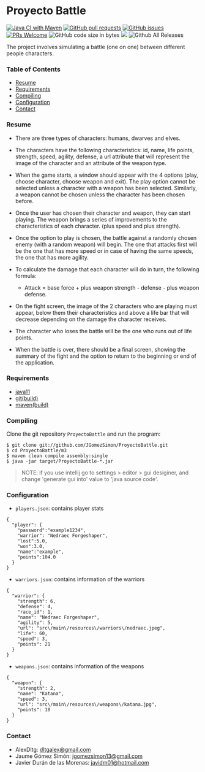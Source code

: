 # Proyecto Battle

[![Java CI with Maven](https://github.com/JGomezSimon/ProyectoBattle/actions/workflows/maven.yml/badge.svg)](https://github.com/JGomezSimon/ProyectoBattle/actions/workflows/maven.yml) [![GitHub pull requests](https://img.shields.io/github/issues-pr/JGomezSimon/ProyectoBattle.svg)](https://github.com/JGomezSimon/ProyectoBattle/pulls) [![GitHub issues](https://img.shields.io/github/issues-raw/JGomezSimon/ProyectoBattle.svg)](https://github.com/JGomezSimon/ProyectoBattle/issues) [![PRs Welcome](https://img.shields.io/github/license/JGomezSimon/ProyectoBattle.svg)](http://makeapullrequest.com) ![GitHub code size in bytes](https://img.shields.io/github/languages/code-size/JGomezSimon/ProyectoBattle.svg) ![](https://img.shields.io/github/release/JGomezSimon/ProyectoBattle.svg?style=flat) ![Github All Releases](https://img.shields.io/github/downloads/JGomezSimon/ProyectoBattle/total.svg)


The project involves simulating a battle (one on one) between different people
characters.

### Table of Contents

- [Resume](#resume)
- [Requirements](#requirements)
- [Compiling](#compiling)
- [Configuration](#configuration)
- [Contact](#contact)

### Resume
- There are three types of characters: humans, dwarves and elves.

- The characters have the following characteristics: id, name, life points, strength, speed, agility, defense, a url attribute that will represent the image of the character and an attribute of the weapon type.

- When the game starts, a window should appear with the 4 options (play, choose character, choose weapon and exit). The play option cannot be selected unless a character with a weapon has been selected. Similarly, a weapon cannot be chosen unless the character has been chosen before.

- Once the user has chosen their character and weapon, they can start playing. The weapon brings a series of improvements to the characteristics of each character. (plus speed and plus strength).

- Once the option to play is chosen, the battle against a randomly chosen enemy (with a random weapon) will begin. The one that attacks first will be the one that has more speed or in case of having the same speeds, the one that has more agility.

- To calculate the damage that each character will do in turn, the
following formula:
  * Attack = base force + plus weapon strength - defense - plus weapon defense.

- On the fight screen, the image of the 2 characters who are playing must appear, below them their characteristics and above a life bar that will decrease depending on the damage the character receives.

- The character who loses the battle will be the one who runs out of life points.

- When the battle is over, there should be a final screen, showing the summary of the fight and the option to return to the beginning or end of the application.


### Requirements
- [java11](https://openjdk.java.net/)
- [git(build)](https://git-scm.com/downloads)
- [maven(build)](https://maven.apache.org/)

### Compiling

Clone the git repository `ProyectoBattle` and run the program:

```
$ git clone git://github.com/JGomezSimon/ProyectoBattle.git
$ cd ProyectoBattle/m3
$ maven clean compile assembly:single
$ java -jar target/ProyectoBattle-*.jar
```

> NOTE: if you use intellij go to settings > editor > gui desiginer, and change 'generate gui into' value to 'java source code'.

### Configuration

- `players.json`:  contains player stats

```
{
  "player": {
    "password":"example1234",
    "warrior": "Nedraec Forgeshaper",
    "lost":5.0,
    "won":3.0,
    "name":"example",
    "points":104.0
  }
}
```

- `warriors.json`: contains information of the warriors

```
{
  "warrior": {
    "strength": 6,
    "defense": 4,
    "race_id": 1,
    "name": "Nedraec Forgeshaper",
    "agility": 5,
    "url": "src\/main\/resources\/warriors\/nedraec.jpeg",
    "life": 60,
    "speed": 3,
    "points": 21
  }
}
```

- `weapons.json`: contains information of the weapons

```
{
  "weapon": {
    "strength": 2,
    "name": "Katana",
    "speed": 3,
    "url": "src\/main\/resources\/weapons\/katana.jpg",
    "points": 18
  }
}
```
### Contact

- AlexDltg: dltgalex@gmail.com
- Jaume Gómez Simón: jgomezsimon13@gmail.com
- Javier Durán de las Morenas: javidm01@hotmail.com
